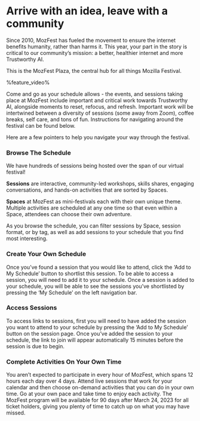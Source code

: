 <!-- This is the Plaza page when the visitor is signed in -->

# Arrive with an idea, leave with a community

Since 2010, MozFest has fueled the movement to ensure the internet benefits humanity, rather than harms it. This year, your part in the story is critical to our community’s mission: a better, healthier internet and more Trustworthy AI. 

This is the MozFest Plaza, the central hub for all things Mozilla Festival.

%feature_video%

Come and go as your schedule allows - the events, and sessions taking place at MozFest include important and critical work towards Trustworthy AI, alongside moments to reset, refocus, and refresh. Important work will be intertwined between a diversity of sessions (some away from Zoom), coffee breaks, self care, and tons of fun. Instructions for navigating around the festival can be found below. 

Here are a few pointers to help you navigate your way through the festival.

### Browse The Schedule
We have hundreds of sessions being hosted over the span of our virtual festival! 

**Sessions** are interactive, community-led workshops, skills shares, engaging conversations, and hands-on activities that are sorted by Spaces. 

**Spaces** at MozFest as mini-festivals each with their own unique theme. Multiple activities are scheduled at any one time so that even within a Space, attendees can choose their own adventure. 

As you browse the schedule, you can filter sessions by Space, session format, or by tag, as well as add sessions to your schedule that you find most interesting. 

### Create Your Own Schedule
Once you’ve found a session that you would like to attend, click the ‘Add to My Schedule’ button to shortlist this session. To be able to access a session, you will need to add it to your schedule. Once a session is added to your schedule, you will be able to see the sessions you’ve shortlisted by pressing the ‘My Schedule’ on the left navigation bar.

### Access Sessions 
To access links to sessions, first you will need to have added the session you want to attend to your schedule by pressing the ‘Add to My Schedule’ button on the session page. Once you’ve added the session to your schedule, the link to join will appear automatically 15 minutes before the session is due to begin. 

### Complete Activities On Your Own Time
You aren’t expected to participate in every hour of MozFest, which spans 12 hours each day over 4 days. Attend live sessions that work for your calendar and then choose on-demand activities that you can do in your own time. Go at your own pace and take time to enjoy each activity. The MozFest program will be available for 90 days after March 24, 2023 for all ticket holders, giving you plenty of time to catch up on what you may have missed. 
